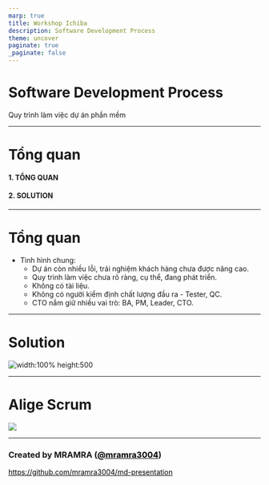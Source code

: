 ```yaml
---
marp: true
title: Workshop Ichiba
description: Software Development Process
theme: uncover
paginate: true
_paginate: false
---
```


<!-- backgroundImage: "linear-gradient(to bottom, #67b8e3, #0288d1)" -->

<style>
   section.h3__left h3 {
  text-align: left;
}

   section.h4__left h4 {
  text-align: left;
}

section.p__left p {
   text-align: left
}

section.h5__left h5 {
   text-align: left
}
</style>

# <!--fit--> Software Development Process

Quy trình làm việc dự án phần mềm

<style>a { color: black; }</style>

<!-- This is presenter note. You can write down notes through HTML comment. -->

---
<!-- _class: h4__left -->
# Tổng quan
   #### 1. TỔNG QUAN
   #### 2. SOLUTION
---

<!-- _class: p__left -->

# Tổng quan
- Tình hình chung: 
  + Dự án còn nhiều lỗi, trải nghiệm khách hàng chưa được nâng cao.
  + Quy trình làm việc chưa rõ ràng, cụ thể, đang phát triển.
  + Không có tài liệu.
  + Không có người kiểm định chất lượng đầu ra - Tester, QC.
  + CTO nắm giữ nhiều vai trò: BA, PM, Leader, CTO.
---
# Solution

![width:100% height:500](https://raw.githubusercontent.com/mramra3004/ichiba_workshop/master/assets/soution.png)

---
# Alige Scrum
![](https://lh3.googleusercontent.com/AwLTufJwbc90DBnKW1CXdTbIz8x15CPdijzlWjIsIxKj5ySdW6OSSNaMtExdhCVHjS9wStqsi7sD87BweIp3U1RPv-pm6EjDZffSeLu4Rj5jybrXY29JRkmka5gZU-6wNGlcH_7B_A4K)

---


### Created by MRAMRA ([@mramra3004](https://github.com/mramra3004))

https://github.com/mramra3004/md-presentation
